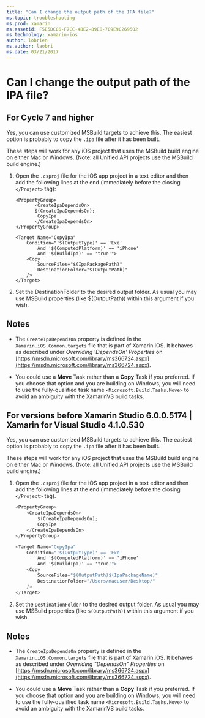```yaml
---
title: "Can I change the output path of the IPA file?"
ms.topic: troubleshooting
ms.prod: xamarin
ms.assetid: F5E5DCC6-F7CC-48E2-89E8-709E9C269502
ms.technology: xamarin-ios
author: lobrien
ms.author: laobri
ms.date: 03/21/2017
---
```


# Can I change the output path of the IPA file?

## For Cycle 7 and higher
Yes, you can use customized MSBuild targets to achieve this. The easiest option is probably to copy the `.ipa` file after it has been built.

These steps will work for any iOS project that uses the MSBuild build engine on either Mac or Windows. (Note: all Unified API projects use the MSBuild build engine.)

1. Open the `.csproj` file for the iOS app project in a text editor and then add the following lines at the end (immediately before the closing `</Project>` tag):
	
	```
	<PropertyGroup>
		   <CreateIpaDependsOn>
	       $(CreateIpaDependsOn);
			CopyIpa
	       </CreateIpaDependsOn>
	</PropertyGroup>
	
	<Target Name="CopyIpa"
		Condition="'$(OutputType)' == 'Exe'
			And '$(ComputedPlatform)' == 'iPhone'
			And '$(BuildIpa)' == 'true'">
		<Copy
			SourceFiles="$(IpaPackagePath)"
			DestinationFolder="$(OutputPath)"
		/>
	</Target>
	```

2. Set the DestinationFolder to the desired output folder. As usual you may use MSBuild properties (like $(OutputPath)) within this argument if you wish.

## Notes
- The `CreateIpaDependsOn` property is defined in the `Xamarin.iOS.Common.targets` file that is part of Xamarin.iOS. It behaves as described under *Overriding 'DependsOn' Properties* on [https://msdn.microsoft.com/library/ms366724.aspx](https://msdn.microsoft.com/library/ms366724.aspx).

- You could use a **Move** Task rather than a **Copy** Task if you preferred. If you choose that option and you are building on Windows, you will need to use the fully-qualified task name `<Microsoft.Build.Tasks.Move>` to avoid an ambiguity with the XamarinVS build tasks.

## For versions before Xamarin Studio 6.0.0.5174 | Xamarin for Visual Studio 4.1.0.530

Yes, you can use customized MSBuild targets to achieve this. The easiest option is probably to copy the `.ipa` file after it has been built.

These steps will work for any iOS project that uses the MSBuild build engine on either Mac or Windows. (Note: all Unified API projects use the MSBuild build engine.)

1. Open the `.csproj` file for the iOS app project in a text editor and then add the following lines at the end (immediately before the closing `</Project>` tag).

	```csharp
	<PropertyGroup>
		<CreateIpaDependsOn>
			$(CreateIpaDependsOn);
			CopyIpa
		</CreateIpaDependsOn>
	</PropertyGroup>
	
	<Target Name="CopyIpa"
		Condition="'$(OutputType)' == 'Exe'
			And '$(ComputedPlatform)' == 'iPhone'
			And '$(BuildIpa)' == 'true'">
		<Copy
			SourceFiles="$(OutputPath)$(IpaPackageName)"
			DestinationFolder="/Users/macuser/Desktop/"
		/>
	</Target>
	```

2. Set the `DestinationFolder` to the desired output folder. As usual you may use MSBuild properties (like `$(OutputPath)`) within this argument if you wish.

## Notes
- The `CreateIpaDependsOn` property is defined in the `Xamarin.iOS.Common.targets` file that is part of Xamarin.iOS. It behaves as described under *Overriding "DependsOn" Properties* on [https://msdn.microsoft.com/library/ms366724.aspx](https://msdn.microsoft.com/library/ms366724.aspx).

- You could use a **Move** Task rather than a **Copy** Task if you preferred. If you choose that option and you are building on Windows, you will need to use the fully-qualified task name `<Microsoft.Build.Tasks.Move>` to avoid an ambiguity with the XamarinVS build tasks.
